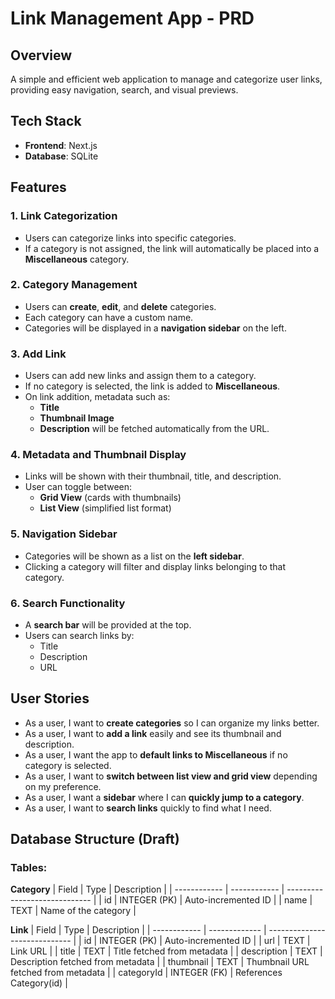 # Link Management App - PRD

## Overview
A simple and efficient web application to manage and categorize user links, providing easy navigation, search, and visual previews.

## Tech Stack
- **Frontend**: Next.js
- **Database**: SQLite

## Features

### 1. Link Categorization
- Users can categorize links into specific categories.
- If a category is not assigned, the link will automatically be placed into a **Miscellaneous** category.

### 2. Category Management
- Users can **create**, **edit**, and **delete** categories.
- Each category can have a custom name.
- Categories will be displayed in a **navigation sidebar** on the left.

### 3. Add Link
- Users can add new links and assign them to a category.
- If no category is selected, the link is added to **Miscellaneous**.
- On link addition, metadata such as:
  - **Title**
  - **Thumbnail Image**
  - **Description**
  will be fetched automatically from the URL.

### 4. Metadata and Thumbnail Display
- Links will be shown with their thumbnail, title, and description.
- User can toggle between:
  - **Grid View** (cards with thumbnails)
  - **List View** (simplified list format)

### 5. Navigation Sidebar
- Categories will be shown as a list on the **left sidebar**.
- Clicking a category will filter and display links belonging to that category.

### 6. Search Functionality
- A **search bar** will be provided at the top.
- Users can search links by:
  - Title
  - Description
  - URL

## User Stories
- As a user, I want to **create categories** so I can organize my links better.
- As a user, I want to **add a link** easily and see its thumbnail and description.
- As a user, I want the app to **default links to Miscellaneous** if no category is selected.
- As a user, I want to **switch between list view and grid view** depending on my preference.
- As a user, I want a **sidebar** where I can **quickly jump to a category**.
- As a user, I want to **search links** quickly to find what I need.

## Database Structure (Draft)

### Tables:

**Category**
| Field        | Type         | Description                  |
| ------------ | ------------ | ----------------------------- |
| id           | INTEGER (PK) | Auto-incremented ID           |
| name         | TEXT         | Name of the category          |

**Link**
| Field        | Type          | Description                  |
| ------------ | ------------- | ----------------------------- |
| id           | INTEGER (PK)  | Auto-incremented ID           |
| url          | TEXT          | Link URL                     |
| title        | TEXT          | Title fetched from metadata  |
| description  | TEXT          | Description fetched from metadata |
| thumbnail    | TEXT          | Thumbnail URL fetched from metadata |
| categoryId   | INTEGER (FK)  | References Category(id)      |

